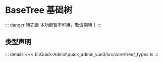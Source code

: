 # BaseTree 基础树  <Badge class="title-badge" type="danger" text="wait" />

::: danger 待完善
本功能暂不可用，敬请期待！
:::



## 类型声明

::: details
<<< E:\Quick-Admin\quick_admin_vue3/src/core/tree/_types.ts
:::  
